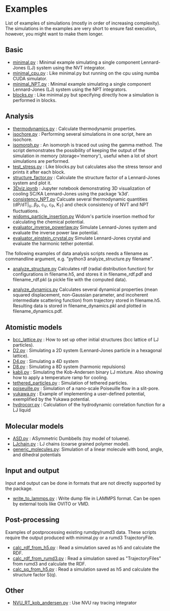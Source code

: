 # Examples

List of examples of simulations (mostly in order of increasing complexity).
The simulations in the examples are very short to ensure fast execution, however, you might want to make them longer.

## Basic

- [minimal.py](minimal.py) : Minimal example simulating a single component Lennard-Jones (LJ) system using the NVT integrator. 
- [minimal_cpu.py](minimal_cpu.py) : Like minimal.py but running on the cpu using numba CUDA simulator.
- [minimal_NPT.py](minimal_NPT.py) : Minimal example simulating a single component Lennard-Jones (LJ) system using the NPT integrators.
- [blocks.py](blocks.py) : Like minimal.py but specifying directly how a simulation is performed in blocks.

## Analysis

- [thermodynamics.py](thermodynamics.py) : Calculate thermodynamic properties.
- [isochore.py](isochore.py) : Performing several simulations in one script, here an isochore.
- [isomorph.py](isomorph.py) : An isomorph is traced out using the gamma method. The script demonstrates the possibility of keeping the output of the simulation in memory (storage='memory'), useful when a lot of short simulations are performed.
- [test_stress.py](test_stress.py) : Like blocks.py but calculates also the stress tensor and prints it after each block.
- [structure_factor.py](structure_factor.py) : Calculate the structure factor of a Lennard-Jones system and plot it.
- [3Dviz.ipynb](3Dviz.ipynb) : Jupyter notebook demonstrating 3D visualization of cooling SC/KA Lennard-Jones using the package 'k3d'.
- [consistency_NPT.py](consistency_NPT.py) Calcuate several thermodynamic quantities (dP/dT|<sub>V</sub>, $\beta$<sub>P</sub>, c<sub>V</sub>, c<sub>P</sub>, K<sub>T</sub>) and check consistency of NVT and NPT fluctuations. 
- [widoms_particle_insertion.py](widoms_particle_insertion.py) Widom's particle insertion method for calculating the chemical potential.
- [evaluator_inverse_powerlaw.py](evaluator_inverse_powerlaw.py) Simulate Lennard-Jones system and evaluate the inverse power law potential.
- [evaluator_einstein_crystal.py](evaluator_einstein_crystal.py) Simulate Lennard-Jones crystal and evaluate the harmonic tether potential.

The following examples of data analysis scripts needs a filename as commandline argument, e.g. "python3 analyze_structure.py filename". 

- [analyze_structure.py](analyze_structure.py) Calculates rdf (radial distribution function) for configurations in filename.h5, and stores it in filename_rdf.pdf and filename_rdf.pkl (a pickle file with the computed data).

- [analyze_dynamics.py](analyze_dynamics.py) Calculates several dynamical properties (mean squared displacement, non-Gaussian parameter, and incoherent intermediate scattering function) from trajectory stored in filename.h5. Resulting data is stored in filename_dynamics.pkl and plotted in filename_dynamics.pdf.

## Atomistic models

- [bcc_lattice.py](bcc_lattice.py) : How to set up other initial structures (bcc lattice of LJ particles).
- [D2.py](D2.py) : Simulating a 2D system (Lennard-Jones particle in a hexagonal lattice).
- [D4.py](D4.py) : Simulating a 4D system
- [D8.py](D8.py) : Simulating a 8D system (harmonic repulsions)
- [kablj.py](kablj.py) : Simulating the Kob-Andersen binary LJ mixture. Also showing how to apply a temperature ramp for cooling.
- [tethered_particles.py](tethered_particles.py) : Simulation of tethered particles.
- [poiseuille.py](poiseuille.py) : Simulation of a nano-scale Poiseuille flow in a slit-pore.
- [yukawa.py](yukawa.py) : Example of implementing a user-defined potential, exemplified by the Yukawa potential.
- [hydrocorr.py](hydrocorr.py) : Calculation of the hydrodynamic correlation function for a LJ liquid

## Molecular models

- [ASD.py](ASD.py) : ASymmetric Dumbbells (toy model of toluene).
- [LJchain.py](LJchain.py) : LJ chains (coarse grained polymer model).
- [generic_molecules.py](generic_molecules.py): Simulation of a linear molecule with bond, angle, and dihedral potentials

## Input and output

Input and output can be done in formats that are not directly supported by the package.

- [write_to_lammps.py](write_to_lammps.py) : Write dump file in LAMMPS format. Can be open by external tools like OVITO or VMD.

## Post-processing

Examples of postprocessing existing rumdpy/rumd3 data. 
These scripts require the output produced with minimal.py or a rumd3 TrajectoryFile.

- [calc_rdf_from_h5.py](calc_rdf_from_h5.py) : Read a simulation saved as h5 and calculate the RDF.
- [calc_rdf_from_rumd3.py](calc_rdf_from_rumd3.py) : Read a simulation saved as "TrajectoryFiles" from rumd3 and calculate the RDF.
- [calc_sq_from_h5.py](calc_sq_from_h5.py) : Read a simulation saved as h5 and calculate the structure factor S(q).

## Other
- [NVU_RT_kob_andersen.py](NVU_RT_kob_andersen.py) : Use NVU ray tracing integrator
